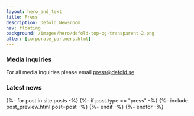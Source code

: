 ```yaml
---
layout: hero_and_text
title: Press
description: Defold Newsroom
nav: floating
background: /images/hero/defold-top-bg-transparent-2.png
after: [corporate_partners.html]
---
```


### Media inquiries
For all media inquiries please email [press@defold.se](mailto:press@defold.se).

### Latest news
{%- for post in site.posts -%}
{%- if post.type == "press" -%}
{%- include post_preview.html post=post -%}
{%- endif -%}
{%- endfor -%}
